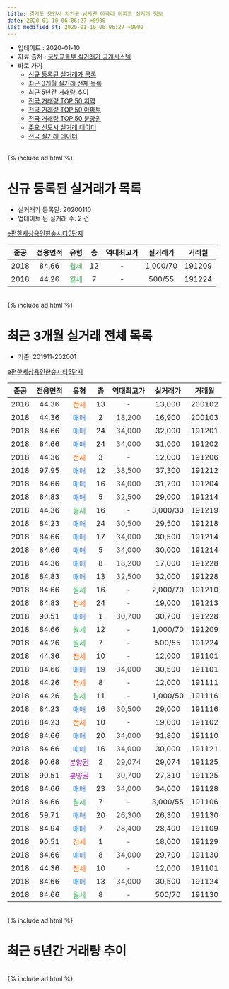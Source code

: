 ```yaml
---
title: 경기도 용인시 처인구 남사면 아곡리 아파트 실거래 정보
date: 2020-01-10 06:06:27 +0900
last_modified_at: 2020-01-10 06:06:27 +0900
---
```


* 업데이트 : 2020-01-10
* 자료 출처 : [국토교통부 실거래가 공개시스템](http://rt.molit.go.kr)
* 바로 가기
    * [신규 등록된 실거래가 목록](#신규-등록된-실거래가-목록)
    * [최근 3개월 실거래 전체 목록](#최근-3개월-실거래-전체-목록)
    * [최근 5년간 거래량 추이](#최근-5년간-거래량-추이)
    * [전국 거래량 TOP 50 지역](https://inasie.github.io/apt-trade-info/최근-3개월-전국에서-가장-거래가-많이-발생한-지역)
    * [전국 거래량 TOP 50 아파트](https://inasie.github.io/apt-trade-info/최근-3개월-전국에서-가장-거래가-많이-발생한-아파트)
    * [전국 거래량 TOP 50 분양권](https://inasie.github.io/apt-trade-info/최근-3개월-전국에서-가장-거래가-많이-발생한-분양권)
    * [주요 신도시 실거래 데이터](https://inasie.github.io/apt-trade-info/주요-신도시)
    * [전국 실거래 데이터](https://inasie.github.io/apt-trade-info/전국)
<br>
{% include ad.html %}
<br>

# 신규 등록된 실거래가 목록
* 실거래가 등록일: 20200110
* 업데이트 된 실거래 수: 2 건


[e편한세상용인한숲시티5단지](https://search.naver.com/search.naver?query=%EA%B2%BD%EA%B8%B0%EB%8F%84+%EC%9A%A9%EC%9D%B8%EC%8B%9C+%EC%B2%98%EC%9D%B8%EA%B5%AC+%EB%82%A8%EC%82%AC%EB%A9%B4+%EC%95%84%EA%B3%A1%EB%A6%AC+e%ED%8E%B8%ED%95%9C%EC%84%B8%EC%83%81%EC%9A%A9%EC%9D%B8%ED%95%9C%EC%88%B2%EC%8B%9C%ED%8B%B05%EB%8B%A8%EC%A7%80)

|준공|전용면적|유형|층|역대최고가|실거래가|거래월|
|:---:|:---:|:---:|:---:|:---:|:---:|:---:|
|2018|84.66|<span style="color:#34a853">월세</span>|12|<span style="color:#444444">-</span>|1,000/70|191209|
|2018|44.26|<span style="color:#34a853">월세</span>|7|<span style="color:#444444">-</span>|500/55|191224|


<br>
{% include ad.html %}
<br>

# 최근 3개월 실거래 전체 목록
* 기준: 201911-202001


[e편한세상용인한숲시티5단지](https://search.naver.com/search.naver?query=%EA%B2%BD%EA%B8%B0%EB%8F%84+%EC%9A%A9%EC%9D%B8%EC%8B%9C+%EC%B2%98%EC%9D%B8%EA%B5%AC+%EB%82%A8%EC%82%AC%EB%A9%B4+%EC%95%84%EA%B3%A1%EB%A6%AC+e%ED%8E%B8%ED%95%9C%EC%84%B8%EC%83%81%EC%9A%A9%EC%9D%B8%ED%95%9C%EC%88%B2%EC%8B%9C%ED%8B%B05%EB%8B%A8%EC%A7%80)

|준공|전용면적|유형|층|역대최고가|실거래가|거래월|
|:---:|:---:|:---:|:---:|:---:|:---:|:---:|
|2018|44.36|<span style="color:#ff5a00">전세</span>|13|<span style="color:#444444">-</span>|13,000|200102|
|2018|44.36|<span style="color:#4285f3">매매</span>|2|<span style="color:#444444">18,200</span>|16,900|200103|
|2018|84.66|<span style="color:#4285f3">매매</span>|24|<span style="color:#444444">34,000</span>|32,000|191201|
|2018|84.66|<span style="color:#4285f3">매매</span>|24|<span style="color:#444444">34,000</span>|31,000|191202|
|2018|44.36|<span style="color:#ff5a00">전세</span>|3|<span style="color:#444444">-</span>|12,000|191206|
|2018|97.95|<span style="color:#4285f3">매매</span>|12|<span style="color:#444444">38,500</span>|37,300|191212|
|2018|84.66|<span style="color:#4285f3">매매</span>|16|<span style="color:#444444">34,000</span>|31,700|191204|
|2018|84.83|<span style="color:#4285f3">매매</span>|5|<span style="color:#444444">32,500</span>|29,000|191214|
|2018|44.36|<span style="color:#34a853">월세</span>|16|<span style="color:#444444">-</span>|3,000/30|191219|
|2018|84.23|<span style="color:#4285f3">매매</span>|24|<span style="color:#444444">30,500</span>|29,500|191218|
|2018|84.66|<span style="color:#4285f3">매매</span>|17|<span style="color:#444444">34,000</span>|30,500|191214|
|2018|84.66|<span style="color:#4285f3">매매</span>|5|<span style="color:#444444">34,000</span>|30,000|191214|
|2018|44.36|<span style="color:#4285f3">매매</span>|8|<span style="color:#444444">18,200</span>|17,000|191228|
|2018|84.83|<span style="color:#4285f3">매매</span>|13|<span style="color:#444444">32,500</span>|32,000|191228|
|2018|84.66|<span style="color:#34a853">월세</span>|16|<span style="color:#444444">-</span>|2,000/70|191210|
|2018|84.83|<span style="color:#ff5a00">전세</span>|24|<span style="color:#444444">-</span>|19,000|191213|
|2018|90.51|<span style="color:#4285f3">매매</span>|1|<span style="color:#444444">30,700</span>|30,700|191228|
|2018|84.66|<span style="color:#34a853">월세</span>|12|<span style="color:#444444">-</span>|1,000/70|191209|
|2018|44.26|<span style="color:#34a853">월세</span>|7|<span style="color:#444444">-</span>|500/55|191224|
|2018|44.36|<span style="color:#ff5a00">전세</span>|10|<span style="color:#444444">-</span>|12,000|191101|
|2018|84.66|<span style="color:#4285f3">매매</span>|19|<span style="color:#444444">34,000</span>|30,500|191101|
|2018|44.26|<span style="color:#ff5a00">전세</span>|8|<span style="color:#444444">-</span>|12,000|191111|
|2018|44.26|<span style="color:#34a853">월세</span>|11|<span style="color:#444444">-</span>|1,000/50|191116|
|2018|84.23|<span style="color:#4285f3">매매</span>|16|<span style="color:#444444">30,500</span>|29,000|191116|
|2018|84.23|<span style="color:#ff5a00">전세</span>|10|<span style="color:#444444">-</span>|19,000|191102|
|2018|84.66|<span style="color:#4285f3">매매</span>|20|<span style="color:#444444">34,000</span>|31,800|191110|
|2018|84.66|<span style="color:#4285f3">매매</span>|16|<span style="color:#444444">34,000</span>|30,000|191121|
|2018|90.68|<span style="color:#9C11A5">분양권</span>|2|<span style="color:#444444">29,074</span>|29,074|191125|
|2018|90.51|<span style="color:#9C11A5">분양권</span>|1|<span style="color:#444444">30,700</span>|27,310|191125|
|2018|84.66|<span style="color:#4285f3">매매</span>|23|<span style="color:#444444">34,000</span>|34,000|191128|
|2018|84.66|<span style="color:#34a853">월세</span>|7|<span style="color:#444444">-</span>|3,000/55|191106|
|2018|59.71|<span style="color:#4285f3">매매</span>|20|<span style="color:#444444">26,300</span>|26,300|191130|
|2018|84.94|<span style="color:#4285f3">매매</span>|7|<span style="color:#444444">28,400</span>|28,400|191109|
|2018|90.51|<span style="color:#ff5a00">전세</span>|1|<span style="color:#444444">-</span>|18,000|191129|
|2018|84.66|<span style="color:#4285f3">매매</span>|8|<span style="color:#444444">34,000</span>|29,700|191130|
|2018|44.36|<span style="color:#ff5a00">전세</span>|10|<span style="color:#444444">-</span>|12,000|191101|
|2018|84.66|<span style="color:#4285f3">매매</span>|13|<span style="color:#444444">34,000</span>|30,500|191124|
|2018|84.66|<span style="color:#34a853">월세</span>|8|<span style="color:#444444">-</span>|500/70|191130|


<br>
{% include ad.html %}
<br>

# 최근 5년간 거래량 추이


<div style="width:100%;">
    <canvas id="deal_progress" height="200"></canvas>
</div>

<script>
new Chart(document.getElementById("deal_progress"), {
    type: 'line',
    data: {
        labels: ['201501','201502','201503','201504','201505','201506','201507','201508','201509','201510','201511','201512','201601','201602','201603','201604','201605','201606','201607','201608','201609','201610','201611','201612','201701','201702','201703','201704','201705','201706','201707','201708','201709','201710','201711','201712','201801','201802','201803','201804','201805','201806','201807','201808','201809','201810','201811','201812','201901','201902','201903','201904','201905','201906','201907','201908','201909','201910','201911','201912','202001'],
        datasets: [{
            label: '매매',
            pointRadius: 1,
            data: [0, 0, 0, 0, 0, 0, 0, 0, 0, 0, 0, 0, 0, 0, 0, 0, 0, 0, 0, 0, 0, 0, 0, 0, 0, 0, 0, 0, 0, 0, 0, 0, 0, 0, 0, 0, 0, 0, 0, 0, 0, 0, 0, 1, 1, 1, 2, 2, 4, 0, 3, 2, 1, 15, 19, 16, 8, 12, 11, 11, 1],
            borderColor: "rgba(255, 201, 14, 1)",
            backgroundColor: "rgba(255, 201, 14, 0.5)",
            fill: false,
            lineTension: 0
        },{
            label: '전월세',
            pointRadius: 1,
            data: [0, 0, 0, 0, 0, 0, 0, 0, 0, 0, 0, 0, 0, 0, 0, 0, 0, 0, 0, 0, 0, 0, 0, 0, 0, 0, 0, 0, 0, 0, 0, 0, 0, 0, 0, 0, 0, 0, 0, 0, 0, 0, 0, 0, 0, 0, 0, 0, 0, 0, 0, 0, 5, 7, 19, 19, 12, 21, 8, 6, 1],
            borderColor: "rgba(0, 141, 185, 1)",
            backgroundColor: "rgba(0, 141, 185, 0.5)",
            fill: false,
            lineTension: 0
        }
        ]
    },
    options: {
        responsive: true,
        title: {
            display: false
        },
        tooltips: {
            mode: 'index',
            intersect: false
        },
        hover: {
            mode: 'nearest',
            intersect: true
        },
        scales: {
            xAxes: [{
                display: true,
                scaleLabel: {
                    display: true,
                    labelString: '년/월'
                }
            }],
            yAxes: [{
                display: true,
                ticks: {
                    suggestedMin: 0,
                },
                scaleLabel: {
                    display: true,
                    labelString: '실거래 수'
                }
            }]
        }
    }
});

</script>


<br>
{% include ad.html %}
<br>

